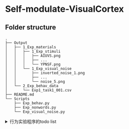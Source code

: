 # Self-modulate-VisualCortex

## Folder structure

```
.
├── Output
│   ├── 1_Exp_materials
│   │   ├── 1_Exp_stimuli
│   │   │   ├── AIUVS.png
│   │   │   ├── ...
│   │   │   └── YPNSF.png
│   │   └── 1_Exp_visual_noise
│   │       ├── inverted_noise_1.png
│   │       ├── ...
│   │       └── noise_5.png
│   └── 2_Exp_behav_data
│       └── Exp1_task1_001.csv
├── README.md
└── Scripts
    ├── Exp_behav.py
    ├── Exp_nonwords.py
    └── Exp_visual_noise.py
```

<details>

<summary>行为实验程序的todo list</summary>

##### 20250313
- [ ] 学习阶段注视点不消失，刺激和注视点都要呈现
- [ ] 噪音改为（128，50）
- [ ] 取最后3个block的正确率，每个在90%以上
- [ ] 注视点半径缩小一点
- [ ] 分条件（self、other）画折线图，复合折线图
- [ ] 核对数据
  
##### 20250312
- [x] 噪音背景改为均值128,多尝试一些不同的标准差（目前采用的是128，30）
- [x] 在12个block中，60个trial，要保证每个刺激都有呈现5次
- [x] ITI 间隔改为0.5s～1.5s
- [x] 根据视距调整非词大小
- [x] 学习阶段的测试由至少做对5次，改为做对6/7次，正式测试阶段的block数不变
- [x] 鼠标隐藏
- [x] 学习阶段的注视点不要，非词刺激的注视点不要；
- [x] 测试阶段中非词刺激的注视点不要，但是fixation时的注视点要
- [x] 对正确率和反应时做简单的数据分析

##### 20250308
- [x] 反应时间的记录代码有问题，需要修改
> 统一修改为一种记录时间戳的方式，都统一用core.getTime()来记录。

##### 20250305
- [x] 收集数据的时候，被试信息放在前面，subject id、block、然后是stage，fixation、stim、ITI、nonword、condition、rt、subject response、real response、correct、frame rate、date
- [x] self和other的位置试次间平衡、中间增加注视点、左右顺序各一半，平衡
- [x] 学习阶段的测试要变化，比如说做对5次才可以，避免随机蒙对的，比如120个试次，失败了就+1个试次，成功了就-1个试次。
- [x] 噪音背景暗一点
- [x] 正式测试阶段的正确率每次的最低要求是70%

##### 20250303
- [x] 测试阶段的实验程序暂时还不知道如何写
- [x] 做了实验刺激
- [x] 阅读一下文章
  
  
</details>


